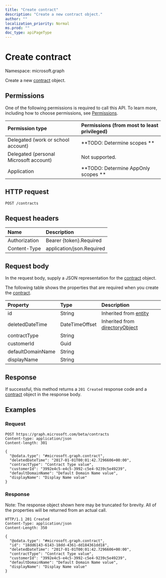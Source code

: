 ```yaml
---
title: "Create contract"
description: "Create a new contract object."
author: ""
localization_priority: Normal
ms.prod: ""
doc_type: apiPageType
---
```


# Create contract

Namespace: microsoft.graph

Create a new [contract](../resources/contract.md) object.

## Permissions
One of the following permissions is required to call this API. To learn more, including how to choose permissions, see [Permissions](/concepts/permissions-reference.md).

|Permission type|Permissions (from most to least privileged)|
|:---|:---|
|Delegated (work or school account)|**TODO: Determine scopes **|
|Delegated (personal Microsoft account)|Not supported.|
|Application|**TODO: Determine AppOnly scopes **|

## HTTP request
<!-- {
  "blockType": "ignored"
}
-->
``` http
POST /contracts
```

## Request headers
|Name|Description|
|:---|:---|
|Authorization|Bearer {token}.Required|
|Content-Type|application/json.Required|

## Request body
In the request body, supply a JSON representation for the [contract](../resources/contract.md) object.

The following table shows the properties that are required when you create the [contract](../resources/contract.md).

|Property|Type|Description|
|:---|:---|:---|
|id|String| Inherited from [entity](../resources/entity.md)|
|deletedDateTime|DateTimeOffset| Inherited from [directoryObject](../resources/directoryobject.md)|
|contractType|String||
|customerId|Guid||
|defaultDomainName|String||
|displayName|String||



## Response
If successful, this method returns a `201 Created` response code and a [contract](../resources/contract.md) object in the response body.

## Examples

### Request
<!-- {
  "blockType": "request",
  "name": "create_contract_from_contracts"
}
-->
``` http
POST https://graph.microsoft.com/beta/contracts
Content-type: application/json
Content-length: 301

{
  "@odata.type": "#microsoft.graph.contract",
  "deletedDateTime": "2017-01-01T00:01:42.7296606+00:00",
  "contractType": "Contract Type value",
  "customerId": "3992e4c5-e4c5-3992-c5e4-9239c5e49239",
  "defaultDomainName": "Default Domain Name value",
  "displayName": "Display Name value"
}
```

### Response
Note: The response object shown here may be truncated for brevity. All of the properties will be returned from an actual call.
<!-- {
  "blockType": "response",
  "truncated": true,
  "@odata.type": "microsoft.graph.contract"
}
-->
``` http
HTTP/1.1 201 Created
Content-Type: application/json
Content-Length: 350

{
  "@odata.type": "#microsoft.graph.contract",
  "id": "18dd6143-6143-18dd-4361-dd184361dd18",
  "deletedDateTime": "2017-01-01T00:01:42.7296606+00:00",
  "contractType": "Contract Type value",
  "customerId": "3992e4c5-e4c5-3992-c5e4-9239c5e49239",
  "defaultDomainName": "Default Domain Name value",
  "displayName": "Display Name value"
}
```

